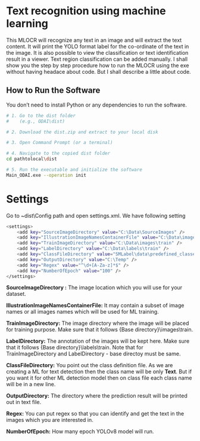 # Text recognition using machine learning
This MLOCR will recognize any text in an image and will extract the text content. It will print the YOLO format label for the co-ordinate of the text in the image. It is also possible to view the classification or text identification result in a viewer. Text region classification can be added manually. I shall show you the step by step procedure how to run the MLOCR using the exe without having headace about code. But I shall describe a little about code.  

## How to Run the Software
You don’t need to install Python or any dependencies to run the software. 
   ```sh
# 1. Go to the dist folder
#    (e.g., ODAI\dist)

# 2. Download the dist.zip and extract to your local disk

# 3. Open Command Prompt (or a terminal)

# 4. Navigate to the copied dist folder
cd pathtolocal\dist

# 5. Run the executable and initialize the software
Main_ODAI.exe --operation init
```

# Settings
Go to ~dist\Config path and open settings.xml. We have following setting
```sh
<settings>
	<add key="SourceImageDirectory" value="C:\Data\SourceImages" />
	<add key="IllustrationImageNamesContainerFile" value="C:\Data\images.csv" />
	<add key="TrainImageDirectory" value="C:\Data\images\train" />
	<add key="LabelDirectory" value="C:\Data\labels\train" />
	<add key="ClassFileDirectory" value="SMLabel\data\predefined_classes.txt" />
	<add key="OutputDirectory" value="C:\Temp" />
	<add key="Regex" value="^\d+[A-Za-z]*$" />
	<add key="NumberOfEpoch" value="100" />
</settings>
```
**SourceImageDirectory :** The image location which you will use for your dataset.

**IllustrationImageNamesContainerFile:** It may contain a subset of image names or all images names which will be used for ML training.

**TrainImageDirectory:** The image directory where the image will be placed for training purpose. Make sure that it follows {Base directory}\images\train. 

**LabelDirectory:** The annotation of the images will be kept here.  Make sure that it follows {Base directory}\labels\train. Note that for TrainImageDirectory and LabelDirectory - base directoy must be same.

**ClassFileDirectory:** You point out the class definition file. As we are creating a ML for text detection then the class name will be only **Text**. But if you want it for other ML detection model then on class file each class name will be in a new line.

**OutputDirectory:** The directory where the prediction result will be printed out in text file.

**Regex:** You can put regex so that you can identify and get the text in the images which you are interested in.

**NumberOfEpoch:** How many epoch YOLOv8 model will run.




